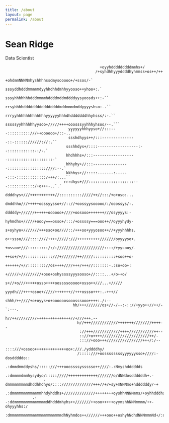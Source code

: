 ```yaml
---
title: /about
layout: page
permalink: /about
---
```


# Sean Ridge
Data Scientist



                                                                                                    
                                                                                                    
                                              +oyyhdddddddddmmhs+/                                  
                                            /+syhdhhyyyddddhyhmmss+os++/++                          
                                         +ohdmmNNNNmhyshhhhssdmysooooo+/+ssos/-`                    
                                     sssyddhdddmmmmmdyyhhdhhdmhhyyooso++yhoo+:.`                    
                                    sssyhhhhhhhdddmmmmhddddmddmddddyysyoosds++:-``                  
                                   rrsyhhhhddddddddddddddddmddmmmdmddyyyyshso:-.``                  
                                 rrryyhhhhhhhhhhhhhyyyyyyhhhdhdddddddhhyhsss/:-.``                  
                                 sssssyyhhhhhhyysoo+/////++++ooosssyyhhhyhsoo/--.```                
                                yyyyyyhhhyyso+//:::---::::::::::///++oooooo+/::-..`                 
                                ssshdhyys++/:::---------------::-:::::://////://:.``                
                               ssshhdys+/::::------------------:--::::::::::::-:/-.`                
                               hhdhhhs+/:::-------------------::::::::::::::::::::-`                
                               hhhyhy+//:::----------------:::::::::::::::::////:--.`               
                               kkhhys+//:::::-------:------:::-:::::::::::::/+++/:...``             
                              rrrdhys+///::::::::::::::::::::---::::::::::::/+o+++-..`.`            
                              ddddhys+///+++++++++++//:::::::::://///++//:::/+o+oso:...             
                              dmddhho///+++++oossyysso+//:://+oossyysooooo/:/ooossys/-.             
                              dddddy+//////++++++oooooo+////+oosooo+++++++///osyyyys:-              
                             hyhmdhs+/////+oooy===osso+/:::/+ossssy===ooo++//oyyyhydy-              
                             s+oyhyo+///////+++sso+oo////::/+++so+yyyosoo++//+yyyhhhhs.             
                             o++ssso////::::////++++/////:///++++++++++///////oyyyyso+.             
                             +ossoo+///:::::::::/:/://///////////////////::::/+yysooy/-             
                             ++so+/+//::::::::::::///+///////++/////::::::::::+soo++o-              
                             ++++++/+//:::::::://os++++////+++/+++//:::::::-.:so+oo+:               
                              +/////+/////////+oso+oshyssssyyysooso+//::::...+/o++o/                
                               s+//+o///+++++osso++++oossssooooo+osso++///...+/////                 
                                yyydh///++++osoo+/////+++++++//+++ossso+++:.-+++//                  
                                 shhh/++////+o+oyys+o+oooooosooosssooo++++:./:--                    
                                  hh/+++///////os+//-/--:-:://+yyo++//++/-`:---.                    
                                    h//++/////////+++++++++++++++//+///+++.--                       
                                    h//+++////////////+++++++////////++++--                         
                                     ://+++////////////++++///////////++--                          
                                     :://+o++++/////////////////////++/-                            
                                     ::://+ooo+++////////////////+++/:/--                           
                                     ::::///+ossoo++++++++++++++oo+:///./yddddhy/                   
                                    /:::::///+oossssssssyyyyyysso+////:-dosdddddo::                 
                       .:dmmdmmddyshs/:::::///+++ooossssyssssso++////:.:Nmyshdddddds                
                      .:dmmmmdmmhysydyo/::::://///+++++++++++++///////o/dNNdosddddddh+.-            
                     -dmmmmmmmmmdhddhhdhyo/:::://////////////+++//+/+sy+mNNNmo+hddddddy/-+          
                   .:dmmmmmmmmmmmmmhhdyhddhs+//////////////++++++++oyshhNNNNmms/+oyhhdddhs-         
                .--:ddmmmmmmmmmmmmmmddhdddmhyhs++///////++ooo+++++oyymshhNNNmmmm/++-ohyyyhhs:/      
              :dmmmmmmmmmmmmmmmmmmmmmmmdhNyhmdos++//////+++ooo++oshyhNdhdNNNmmmNd+/:dmmdyo::++o     
 

